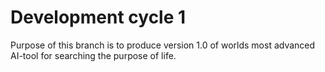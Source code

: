 # Development cycle 1
Purpose of this branch is to produce version 1.0 of worlds most advanced AI-tool for searching the purpose of life.

